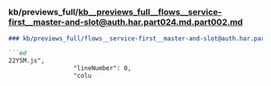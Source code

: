 ### kb/previews_full/kb__previews_full__flows__service-first__master-and-slot@auth.har.part024.md.part002.md

```md
### kb/previews_full/flows__service-first__master-and-slot@auth.har.part024.md (part 002)

```md
22YSM.js",
                  "lineNumber": 0,
                  "colu
```

```

```
